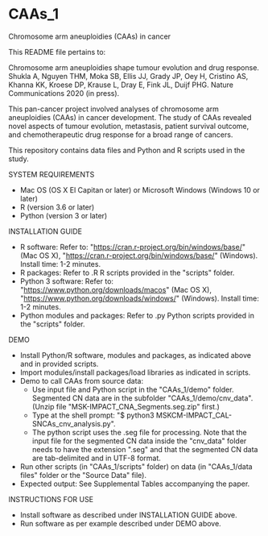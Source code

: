 # CAAs_1
Chromosome arm aneuploidies (CAAs) in cancer

This README file pertains to:

Chromosome arm aneuploidies shape tumour evolution and drug response.
Shukla A, Nguyen THM, Moka SB, Ellis JJ, Grady JP, Oey H, Cristino AS, Khanna KK, Kroese DP, Krause L, Dray E, Fink JL, 
Duijf PHG.
Nature Communications 2020 (in press).

This pan-cancer project involved analyses of chromosome arm aneuploidies (CAAs) in cancer development. The study of CAAs 
revealed novel aspects of tumour evolution, metastasis, patient survival outcome, and chemotherapeutic drug response for a 
broad range of cancers.

This repository contains data files and Python and R scripts used in the study.

SYSTEM REQUIREMENTS
- Mac OS (OS X El Capitan or later) or Microsoft Windows (Windows 10 or later)
- R (version 3.6 or later)
- Python (version 3 or later)

INSTALLATION GUIDE
- R software: Refer to: 
"https://cran.r-project.org/bin/windows/base/" (Mac OS X), 
"https://cran.r-project.org/bin/windows/base/" (Windows).
Install time: 1-2 minutes.
- R packages: Refer to .R R scripts provided in the "scripts" folder.
- Python 3 software: Refer to: 
"https://www.python.org/downloads/macos" (Mac OS X), 
"https://www.python.org/downloads/windows/" (Windows).
Install time: 1-2 minutes.
- Python modules and packages: Refer to .py Python scripts provided in the "scripts" folder.

DEMO
- Install Python/R software, modules and packages, as indicated above and in provided scripts.
- Import modules/install packages/load libraries as indicated in scripts.
- Demo to call CAAs from source data:
  * Use input file and Python script in the "CAAs_1/demo" folder. Segmented CN data are in the subfolder "CAAs_1/demo/cnv_data". (Unzip file "MSK-IMPACT_CNA_Segments.seg.zip" first.)
  * Type at the shell prompt: "$ python3 MSKCM-IMPACT_CAL-SNCAs_cnv_analysis.py".
  * The python script uses the .seg file for processing. Note that the input file for the segmented CN data inside the "cnv_data" folder needs to have the extension ".seg" and that the segmented CN data are tab-delimited and in UTF-8 format.
- Run other scripts (in "CAAs_1/scripts" folder) on data (in "CAAs_1/data files" folder or the "Source Data" file).
- Expected output: See Supplemental Tables accompanying the paper.

INSTRUCTIONS FOR USE
- Install software as described under INSTALLATION GUIDE above.
- Run software as per example described under DEMO above.
